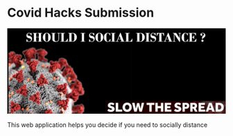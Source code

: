 # Covid Hacks Submission

![alt text](img/index.png)

This web application helps you decide if you need to socially distance

